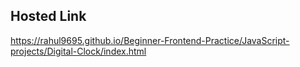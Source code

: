 ## Hosted Link
https://rahul9695.github.io/Beginner-Frontend-Practice/JavaScript-projects/Digital-Clock/index.html
